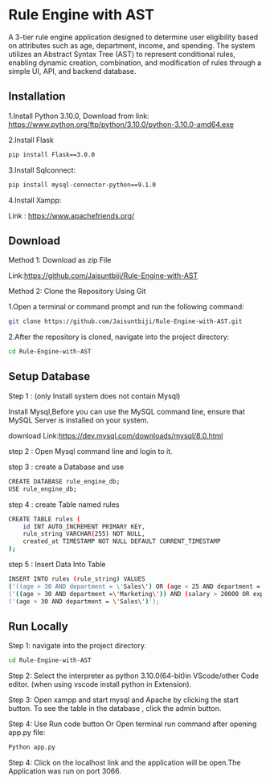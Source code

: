 
# Rule Engine with AST

A 3-tier rule engine application designed to determine user eligibility based on attributes such as age, department, income, and spending. The system utilizes an Abstract Syntax Tree (AST) to represent conditional rules, enabling dynamic creation, combination, and modification of rules through a simple UI, API, and backend database.


## Installation

1.Install Python 3.10.0,
Download from link:
https://www.python.org/ftp/python/3.10.0/python-3.10.0-amd64.exe

2.Install Flask

```bash
pip install Flask==3.0.0
```

3.Install Sqlconnect:

```bash
pip install mysql-connector-python==9.1.0
```
4.Install Xampp:

Link : https://www.apachefriends.org/
    
## Download 

Method 1: Download as zip File

Link:https://github.com/Jaisuntbiji/Rule-Engine-with-AST

Method 2:  Clone the Repository Using Git

1.Open a terminal or command prompt and run the following command:
```bash
git clone https://github.com/Jaisuntbiji/Rule-Engine-with-AST.git
```

2.After the repository is cloned, navigate into the project directory:
```bash
cd Rule-Engine-with-AST
```

## Setup Database

Step 1 : (only Install system does not contain Mysql)

Install Mysql,Before you can use the MySQL command line, ensure that MySQL Server is installed on your system. 

download Link:https://dev.mysql.com/downloads/mysql/8.0.html

step 2 : Open Mysql command line and login to it.

step 3 : create a Database and use 

```bash
CREATE DATABASE rule_engine_db;
USE rule_engine_db;
```
step 4 : create Table named rules

```bash
CREATE TABLE rules (
  	id INT AUTO_INCREMENT PRIMARY KEY,
  	rule_string VARCHAR(255) NOT NULL,
  	created_at TIMESTAMP NOT NULL DEFAULT CURRENT_TIMESTAMP
);
```

step 5 : Insert Data Into Table 

```bash
INSERT INTO rules (rule_string) VALUES 
('((age > 30 AND department = \'Sales\') OR (age < 25 AND department = \'Marketing\')) AND (salary > 50000 OR experience > 5)'),
('((age > 30 AND department =\'Marketing\')) AND (salary > 20000 OR experience > 5)'),
('(age > 30 AND department = \'Sales\')');
```





## Run Locally

Step 1: navigate into the project directory.
```bash
cd Rule-Engine-with-AST
```

Step 2: Select the interpreter as python 3.10.0(64-bit)in VScode/other Code editor. (when using vscode install python in Extension).

Step 3: Open xampp and start mysql and Apache by clicking the start button. To see the table in the database , click the admin button.

Step 4: Use Run code button Or Open terminal run command after opening app.py file:
```bash
Python app.py
```
Step 4: Click on the localhost link and the application will be open.The Application was run on port 3066.



